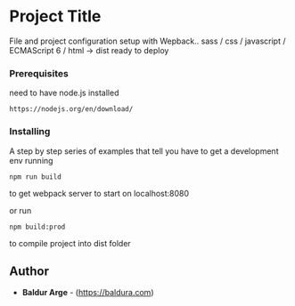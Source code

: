 # Project Title

File and project configuration setup with Wepback.. sass / css / javascript / ECMAScript 6  / html -> dist ready to deploy

### Prerequisites

need to have node.js installed

```
https://nodejs.org/en/download/
```

### Installing

A step by step series of examples that tell you have to get a development env running

```
npm run build
```

to get webpack server to start on localhost:8080

or run

```
npm build:prod
```

to compile project into dist folder

## Author

* **Baldur Arge** - (https://baldura.com)